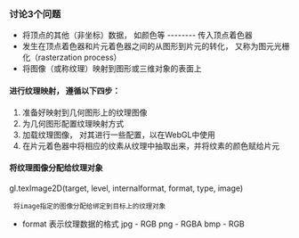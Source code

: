 ### 讨论3个问题
- 将顶点的其他（非坐标）数据， 如颜色等 -------- 传入顶点着色器
- 发生在顶点着色器和片元着色器之间的从图形到片元的转化， 又称为图元光栅化（rasterzation process）
- 将图像（或称纹理）映射到图形或三维对象的表面上


#### 进行纹理映射， 遵循以下四步：
  1. 准备好映射到几何图形上的纹理图像
  2. 为几何图形配置纹理映射方式
  3. 加载纹理图像， 对其进行一些配置，以在WebGL中使用
  4. 在片元着色器中将相应的纹素从纹理中抽取出来，并将纹素的颜色赋给片元

#### 将纹理图像分配给纹理对象
  gl.texImage2D(target, level, internalformat, format, type, image)
 ```
  将image指定的图像分配给绑定到目标上的纹理对象
 ```
 - format 表示纹理数据的格式  jpg - RGB   png - RGBA   bmp - RGB
